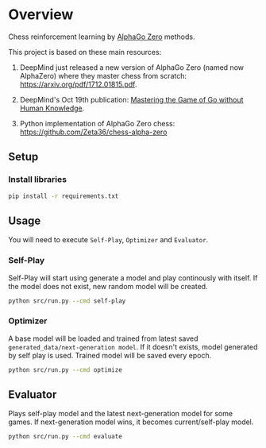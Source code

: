 Overview
=====

Chess reinforcement learning by [AlphaGo Zero](https://deepmind.com/blog/alphago-zero-learning-scratch/) methods.

This project is based on these main resources:

1) DeepMind just released a new version of AlphaGo Zero (named now AlphaZero) where they master chess from scratch:
https://arxiv.org/pdf/1712.01815.pdf. 

2) DeepMind's Oct 19th publication: [Mastering the Game of Go without Human Knowledge](https://www.nature.com/articles/nature24270.epdf?author_access_token=VJXbVjaSHxFoctQQ4p2k4tRgN0jAjWel9jnR3ZoTv0PVW4gB86EEpGqTRDtpIz-2rmo8-KG06gqVobU5NSCFeHILHcVFUeMsbvwS-lxjqQGg98faovwjxeTUgZAUMnRQ).


3) Python implementation of AlphaGo Zero chess: https://github.com/Zeta36/chess-alpha-zero


## Setup

### Install libraries
```bash
pip install -r requirements.txt
```


## Usage

You will need to execute `Self-Play`, `Optimizer` and `Evaluator`.


### Self-Play

Self-Play will start using generate a model and play continously with itself.
If the model does not exist, new random model will be created.

```bash
python src/run.py --cmd self-play
```

### Optimizer

A base model will be loaded and trained from latest saved `generated_data/next-generation model`. If it doesn't exists, model generated by self play is used. Trained model will be saved every epoch.

```bash
python src/run.py --cmd optimize
```

Evaluator
---------
Plays self-play model and the latest next-generation model for some games. If next-generation model wins, it becomes current/self-play model.

```bash
python src/run.py --cmd evaluate
```
